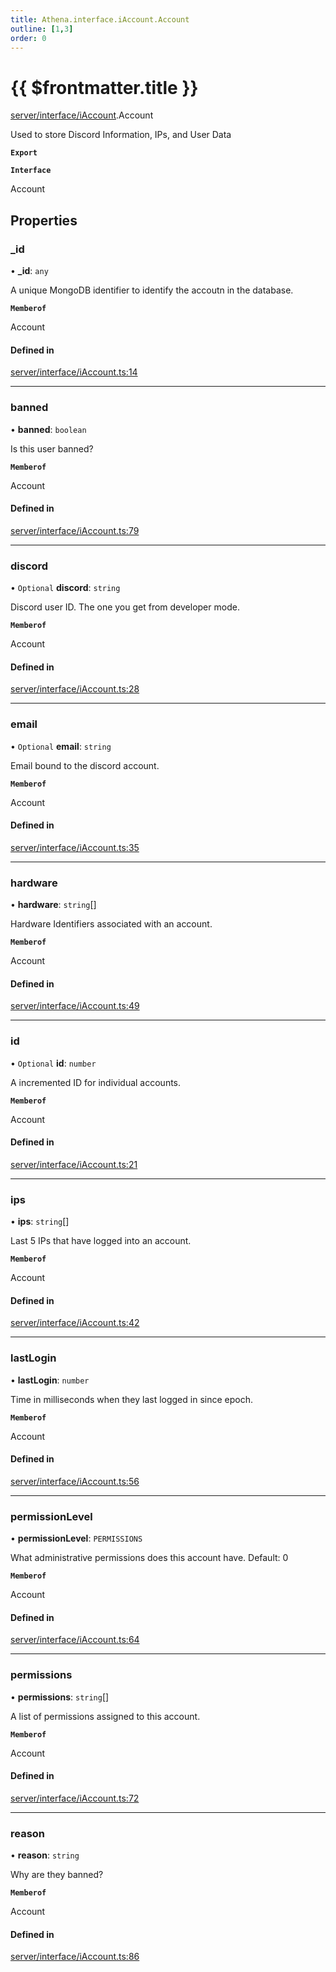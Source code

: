 ```yaml
---
title: Athena.interface.iAccount.Account
outline: [1,3]
order: 0
---
```


# {{ $frontmatter.title }}


[server/interface/iAccount](../modules/server_interface_iAccount.md).Account

Used to store Discord Information, IPs, and User Data

**`Export`**

**`Interface`**

Account

## Properties

### \_id

• **\_id**: `any`

A unique MongoDB identifier to identify the accoutn in the database.

**`Memberof`**

Account

#### Defined in

[server/interface/iAccount.ts:14](https://github.com/Stuyk/altv-athena/blob/627294b/src/core/server/interface/iAccount.ts#L14)

___

### banned

• **banned**: `boolean`

Is this user banned?

**`Memberof`**

Account

#### Defined in

[server/interface/iAccount.ts:79](https://github.com/Stuyk/altv-athena/blob/627294b/src/core/server/interface/iAccount.ts#L79)

___

### discord

• `Optional` **discord**: `string`

Discord user ID. The one you get from developer mode.

**`Memberof`**

Account

#### Defined in

[server/interface/iAccount.ts:28](https://github.com/Stuyk/altv-athena/blob/627294b/src/core/server/interface/iAccount.ts#L28)

___

### email

• `Optional` **email**: `string`

Email bound to the discord account.

**`Memberof`**

Account

#### Defined in

[server/interface/iAccount.ts:35](https://github.com/Stuyk/altv-athena/blob/627294b/src/core/server/interface/iAccount.ts#L35)

___

### hardware

• **hardware**: `string`[]

Hardware Identifiers associated with an account.

**`Memberof`**

Account

#### Defined in

[server/interface/iAccount.ts:49](https://github.com/Stuyk/altv-athena/blob/627294b/src/core/server/interface/iAccount.ts#L49)

___

### id

• `Optional` **id**: `number`

A incremented ID for individual accounts.

**`Memberof`**

Account

#### Defined in

[server/interface/iAccount.ts:21](https://github.com/Stuyk/altv-athena/blob/627294b/src/core/server/interface/iAccount.ts#L21)

___

### ips

• **ips**: `string`[]

Last 5 IPs that have logged into an account.

**`Memberof`**

Account

#### Defined in

[server/interface/iAccount.ts:42](https://github.com/Stuyk/altv-athena/blob/627294b/src/core/server/interface/iAccount.ts#L42)

___

### lastLogin

• **lastLogin**: `number`

Time in milliseconds when they last logged in since epoch.

**`Memberof`**

Account

#### Defined in

[server/interface/iAccount.ts:56](https://github.com/Stuyk/altv-athena/blob/627294b/src/core/server/interface/iAccount.ts#L56)

___

### permissionLevel

• **permissionLevel**: `PERMISSIONS`

What administrative permissions does this account have.
Default: 0

**`Memberof`**

Account

#### Defined in

[server/interface/iAccount.ts:64](https://github.com/Stuyk/altv-athena/blob/627294b/src/core/server/interface/iAccount.ts#L64)

___

### permissions

• **permissions**: `string`[]

A list of permissions assigned to this account.

**`Memberof`**

Account

#### Defined in

[server/interface/iAccount.ts:72](https://github.com/Stuyk/altv-athena/blob/627294b/src/core/server/interface/iAccount.ts#L72)

___

### reason

• **reason**: `string`

Why are they banned?

**`Memberof`**

Account

#### Defined in

[server/interface/iAccount.ts:86](https://github.com/Stuyk/altv-athena/blob/627294b/src/core/server/interface/iAccount.ts#L86)
